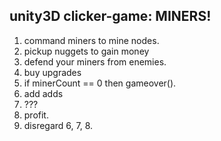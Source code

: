 unity3D clicker-game: MINERS!
---
1. command miners to mine nodes.
2. pickup nuggets to gain money
3. defend your miners from enemies.
4. buy upgrades 
5. if minerCount == 0 then gameover().
6. add adds
7. ???
8. profit.
9. disregard 6, 7, 8.
